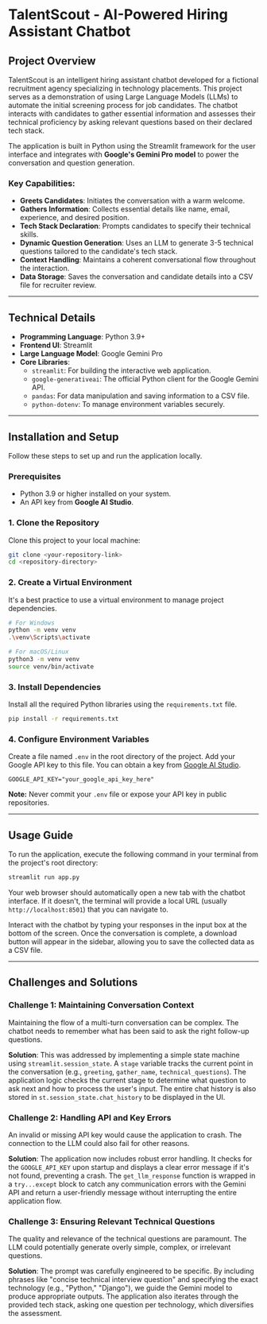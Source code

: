 
# TalentScout - AI-Powered Hiring Assistant Chatbot

## Project Overview

TalentScout is an intelligent hiring assistant chatbot developed for a fictional recruitment agency specializing in technology placements. This project serves as a demonstration of using Large Language Models (LLMs) to automate the initial screening process for job candidates. The chatbot interacts with candidates to gather essential information and assesses their technical proficiency by asking relevant questions based on their declared tech stack.

The application is built in Python using the Streamlit framework for the user interface and integrates with **Google's Gemini Pro model** to power the conversation and question generation.

### Key Capabilities:
- **Greets Candidates**: Initiates the conversation with a warm welcome.
- **Gathers Information**: Collects essential details like name, email, experience, and desired position.
- **Tech Stack Declaration**: Prompts candidates to specify their technical skills.
- **Dynamic Question Generation**: Uses an LLM to generate 3-5 technical questions tailored to the candidate's tech stack.
- **Context Handling**: Maintains a coherent conversational flow throughout the interaction.
- **Data Storage**: Saves the conversation and candidate details into a CSV file for recruiter review.

---

## Technical Details

*   **Programming Language**: Python 3.9+
*   **Frontend UI**: Streamlit
*   **Large Language Model**: Google Gemini Pro
*   **Core Libraries**:
    *   `streamlit`: For building the interactive web application.
    *   `google-generativeai`: The official Python client for the Google Gemini API.
    *   `pandas`: For data manipulation and saving information to a CSV file.
    *   `python-dotenv`: To manage environment variables securely.

---

## Installation and Setup

Follow these steps to set up and run the application locally.

### Prerequisites
- Python 3.9 or higher installed on your system.
- An API key from **Google AI Studio**.

### 1. Clone the Repository
Clone this project to your local machine:
```bash
git clone <your-repository-link>
cd <repository-directory>
```

### 2. Create a Virtual Environment
It's a best practice to use a virtual environment to manage project dependencies.
```bash
# For Windows
python -m venv venv
.\venv\Scripts\activate

# For macOS/Linux
python3 -m venv venv
source venv/bin/activate
```

### 3. Install Dependencies
Install all the required Python libraries using the `requirements.txt` file.
```bash
pip install -r requirements.txt
```

### 4. Configure Environment Variables
Create a file named `.env` in the root directory of the project. Add your Google API key to this file. You can obtain a key from [Google AI Studio](https://aistudio.google.com/app/apikey).
```
GOOGLE_API_KEY="your_google_api_key_here"
```
**Note:** Never commit your `.env` file or expose your API key in public repositories.

---

## Usage Guide

To run the application, execute the following command in your terminal from the project's root directory:

```bash
streamlit run app.py
```

Your web browser should automatically open a new tab with the chatbot interface. If it doesn't, the terminal will provide a local URL (usually `http://localhost:8501`) that you can navigate to.

Interact with the chatbot by typing your responses in the input box at the bottom of the screen. Once the conversation is complete, a download button will appear in the sidebar, allowing you to save the collected data as a CSV file.

---

## Challenges and Solutions

### Challenge 1: Maintaining Conversation Context
Maintaining the flow of a multi-turn conversation can be complex. The chatbot needs to remember what has been said to ask the right follow-up questions.

**Solution**: This was addressed by implementing a simple state machine using `streamlit.session_state`. A `stage` variable tracks the current point in the conversation (e.g., `greeting`, `gather_name`, `technical_questions`). The application logic checks the current stage to determine what question to ask next and how to process the user's input. The entire chat history is also stored in `st.session_state.chat_history` to be displayed in the UI.

### Challenge 2: Handling API and Key Errors
An invalid or missing API key would cause the application to crash. The connection to the LLM could also fail for other reasons.

**Solution**: The application now includes robust error handling. It checks for the `GOOGLE_API_KEY` upon startup and displays a clear error message if it's not found, preventing a crash. The `get_llm_response` function is wrapped in a `try...except` block to catch any communication errors with the Gemini API and return a user-friendly message without interrupting the entire application flow.

### Challenge 3: Ensuring Relevant Technical Questions
The quality and relevance of the technical questions are paramount. The LLM could potentially generate overly simple, complex, or irrelevant questions.

**Solution**: The prompt was carefully engineered to be specific. By including phrases like "concise technical interview question" and specifying the exact technology (e.g., "Python," "Django"), we guide the Gemini model to produce appropriate outputs. The application also iterates through the provided tech stack, asking one question per technology, which diversifies the assessment.
